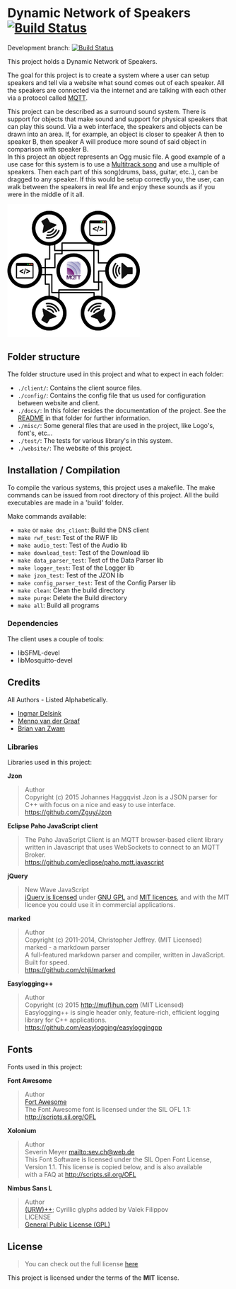 # Dynamic Network of Speakers [![Build Status](https://travis-ci.org/derpicated/dynamic_network_of_speakers.svg?branch=master)](https://travis-ci.org/derpicated/dynamic_network_of_speakers)

Development branch: [![Build Status](https://travis-ci.org/derpicated/dynamic_network_of_speakers.svg?branch=devel)](https://travis-ci.org/derpicated/dynamic_network_of_speakers)

This project holds a Dynamic Network of Speakers.

The goal for this project is to create a system where a user can setup speakers
and tell via a website what sound comes out of each speaker.
All the speakers are connected via the internet and are talking with each other
via a protocol called [MQTT](http://mqtt.org/).


This project can be described as a surround sound system.
There is support for objects that make sound and support for physical speakers that can play this sound.
Via a web interface, the speakers and objects can be drawn into an area.
If, for example, an object is closer to speaker A then to speaker B, then speaker A will produce more sound of said object in comparison with speaker B.  
In this project an object represents an Ogg music file.
A good example of a use case for this system is to use a [Multitrack song](https://en.wikipedia.org/wiki/Multitrack_recording) and use a multiple of speakers.
Then each part of this song(drums, bass, guitar, etc..), can be dragged to any speaker.
If this would be setup correctly you, the user, can walk between the speakers in real life and enjoy these sounds as if you were in the middle of it all.

<img src="./misc/logo/dynamic_network_of_speakers.png" alt="DNS" width="300">

## Folder structure

The folder structure used in this project and what to expect in each folder:

-   `./client/`: Contains the client source files.
-   `./config/`: Contains the config file that us used for configuration between website and client.
-   `./docs/`: In this folder resides the documentation of the project. See the [README](./docs/README.md) in that folder for further information.
-   `./misc/`: Some general files that are used in the project, like Logo's, font's, etc...
-   `./test/`: The tests for various library's in this system.
-   `./website/`: The website of this project.

## Installation / Compilation

To compile the various systems, this project uses a makefile.
The make commands can be issued from root directory of this project.
All the build executables are made in a 'build' folder.

Make commands available:

- `make` or `make dns_client`: Build the DNS client
- `make rwf_test`: Test of the RWF lib
- `make audio_test`: Test of the Audio lib
- `make download_test`: Test of the Download lib
- `make data_parser_test`: Test of the Data Parser lib
- `make logger_test`: Test of the Logger lib
- `make jzon_test`: Test of the JZON lib
- `make config_parser_test`: Test of the Config Parser lib
- `make clean`: Clean the build directory
- `make purge`: Delete the Build directory
- `make all`: Build all programs

### Dependencies
The client uses a couple of tools:
- libSFML-devel
- libMosquitto-devel

## Credits

All Authors - Listed Alphabetically.

-   [Ingmar Delsink](https://github.com/MrCrazyID)
-   [Menno van der Graaf](https://github.com/Mercotui)
-   [Brian van Zwam](https://github.com/Gerwie)

### Libraries

Libraries used in this project:

**Jzon**  

> Author  
> Copyright (c) 2015 Johannes Haggqvist
> Jzon is a JSON parser for C++ with focus on a nice and easy to use interface.
> <https://github.com/Zguy/Jzon>

**Eclipse Paho JavaScript client**  

> The Paho JavaScript Client is an MQTT browser-based client library written
> in Javascript that uses WebSockets to connect to an MQTT Broker.  
> <https://github.com/eclipse/paho.mqtt.javascript>

**jQuery**

> New Wave JavaScript  
> [jQuery is licensed](http://jquery.org/license) under [GNU GPL](http://www.gnu.org/licenses/gpl.html) and [MIT licences](http://www.opensource.org/licenses/mit-license.php), and with the MIT licence you could use it in commercial applications.

**marked**

> Author  
> Copyright (c) 2011-2014, Christopher Jeffrey. (MIT Licensed)  
> marked - a markdown parser  
> A full-featured markdown parser and compiler, written in JavaScript.
> Built for speed.  
> <https://github.com/chjj/marked>  

**Easylogging++**

> Author  
> Copyright (c) 2015 <http://muflihun.com> (MIT Licensed)  
> Easylogging++ is single header only, feature-rich, efficient logging library for C++ applications.   
> <https://github.com/easylogging/easyloggingpp>  

## Fonts

Fonts used in this project:

**Font Awesome**  

> Author  
> [Fort Awesome](https://fortawesome.github.io/Font-Awesome/)  
> The Font Awesome font is licensed under the SIL OFL 1.1:  
> <http://scripts.sil.org/OFL>  

**Xolonium**

> Author  
> Severin Meyer <mailto:sev.ch@web.de>  
> This Font Software is licensed under the SIL Open Font License,  
>  Version 1.1. This license is copied below, and is also available  
> with a FAQ at <http://scripts.sil.org/OFL>

**Nimbus Sans L**

> Author  
> [(URW)++](https://www.urwpp.de); Cyrillic glyphs added by Valek Filippov  
> LICENSE  
> [General Public License (GPL)](http://www.fsf.org/licenses/gpl.html)

## License

> You can check out the full license [here](./LICENSE)

This project is licensed under the terms of the **MIT** license.
